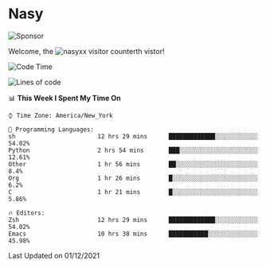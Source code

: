 # Nasy

<!--
<p align="center">
<img height="200" src="https://github-readme-stats.vercel.app/api?username=nasyxx&count_private=true&show_icons=true&theme=dracula&include_all_commits=true"/>
<img height="200" src="https://github-readme-stats.vercel.app/api/top-langs/?username=nasyxx&theme=dracula&hide=html,jupyter+notebook&count_private=true&show_icons=true"/>
</p>

  
----------------
-->

![Sponsor](https://img.shields.io/static/v1.svg?label=Sponsor&message=%E2%9D%A4&logo=GitHub&style=flat&color=pink)
 
Welcome, the ![nasyxx visitor counter](https://count.getloli.com/get/@nasyxx?theme=rule34)th vistor!
 
<!--START_SECTION:waka-->
![Code Time](http://img.shields.io/badge/Code%20Time-1%2C511%20hrs%2034%20mins-blue)

![Lines of code](https://img.shields.io/badge/From%20Hello%20World%20I%27ve%20Written-5%20Million%20lines%20of%20code-blue)

📊 **This Week I Spent My Time On** 

```text
⌚︎ Time Zone: America/New_York

💬 Programming Languages: 
sh                       12 hrs 29 mins      █████████████░░░░░░░░░░░░   54.02% 
Python                   2 hrs 54 mins       ███░░░░░░░░░░░░░░░░░░░░░░   12.61% 
Other                    1 hr 56 mins        ██░░░░░░░░░░░░░░░░░░░░░░░   8.4% 
Org                      1 hr 26 mins        █░░░░░░░░░░░░░░░░░░░░░░░░   6.2% 
C                        1 hr 21 mins        █░░░░░░░░░░░░░░░░░░░░░░░░   5.86%

🔥 Editors: 
Zsh                      12 hrs 29 mins      █████████████░░░░░░░░░░░░   54.02% 
Emacs                    10 hrs 38 mins      ███████████░░░░░░░░░░░░░░   45.98%

```


 Last Updated on 01/12/2021
<!--END_SECTION:waka-->

<!-- ![visitors](https://visitor-badge.laobi.icu/badge?page_id=nasyxx.nasyxx) -->
